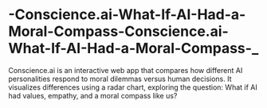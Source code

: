 # -Conscience.ai-What-If-AI-Had-a-Moral-Compass-Conscience.ai-What-If-AI-Had-a-Moral-Compass-_
Conscience.ai is an interactive web app that compares how different AI personalities respond to moral dilemmas versus human decisions. It visualizes differences using a radar chart, exploring the question: What if AI had values, empathy, and a moral compass like us?
